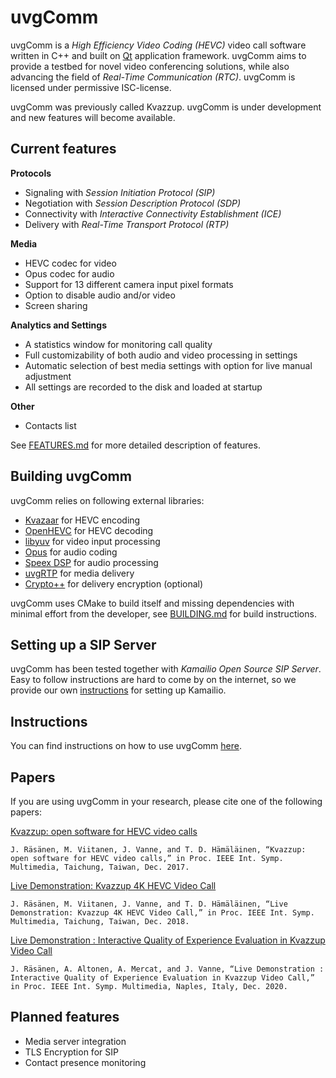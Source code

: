 uvgComm
=======

uvgComm is a *High Efficiency Video Coding (HEVC)* video call software written in C++ and built on [Qt](https://www.qt.io/) application framework. uvgComm aims to provide a testbed for novel video conferencing solutions, while also advancing the field of *Real-Time Communication (RTC)*. uvgComm is licensed under permissive ISC-license.

uvgComm was previously called Kvazzup. uvgComm is under development and new features will become available.

## Current features 

**Protocols**
- Signaling with *Session Initiation Protocol (SIP)*
- Negotiation with *Session Description Protocol (SDP)*
- Connectivity with *Interactive Connectivity Establishment (ICE)*
- Delivery with *Real-Time Transport Protocol (RTP)*

**Media**
- HEVC codec for video
- Opus codec for audio
- Support for 13 different camera input pixel formats
- Option to disable audio and/or video
- Screen sharing

**Analytics and Settings**
- A statistics window for monitoring call quality
- Full customizability of both audio and video processing in settings
- Automatic selection of best media settings with option for live manual adjustment
- All settings are recorded to the disk and loaded at startup

**Other**
- Contacts list

See [FEATURES.md](FEATURES.md) for more detailed description of features.

## Building uvgComm

uvgComm relies on following external libraries: 
- [Kvazaar](https://github.com/ultravideo/kvazaar) for HEVC encoding
- [OpenHEVC](https://github.com/OpenHEVC/openHEVC) for HEVC decoding
- [libyuv](https://chromium.googlesource.com/libyuv/libyuv/) for video input processing
- [Opus](http://opus-codec.org/) for audio coding
- [Speex DSP](https://www.speex.org/) for audio processing
- [uvgRTP](https://github.com/ultravideo/uvgRTP) for media delivery
- [Crypto++](https://cryptopp.com/) for delivery encryption (optional)

uvgComm uses CMake to build itself and missing dependencies with minimal effort from the developer, see [BUILDING.md](BUILDING.md) for build instructions.

## Setting up a SIP Server

uvgComm has been tested together with *Kamailio Open Source SIP Server*. Easy to follow instructions are hard to come by on the internet, so we provide our own [instructions](kamailio/README.md) for setting up Kamailio.

## Instructions

You can find instructions on how to use uvgComm [here](INSTRUCTIONS.md).

## Papers

If you are using uvgComm in your research, please cite one of the following papers: <br>

[Kvazzup: open software for HEVC video calls](https://researchportal.tuni.fi/en/publications/kvazzup-open-software-for-hevc-video-calls)

`J. Räsänen, M. Viitanen, J. Vanne, and T. D. Hämäläinen, “Kvazzup: open software for HEVC video calls,” in Proc. IEEE Int. Symp. Multimedia, Taichung, Taiwan, Dec. 2017. `

[Live Demonstration: Kvazzup 4K HEVC Video Call](https://researchportal.tuni.fi/en/publications/live-demonstration-kvazzup-4k-hevc-video-call)

`J. Räsänen, M. Viitanen, J. Vanne, and T. D. Hämäläinen, “Live Demonstration: Kvazzup 4K HEVC Video Call,” in Proc. IEEE Int. Symp. Multimedia, Taichung, Taiwan, Dec. 2018. `

[Live Demonstration : Interactive Quality of Experience Evaluation in Kvazzup Video Call](https://researchportal.tuni.fi/en/publications/live-demonstration-interactive-quality-of-experience-evaluation-i)

`J. Räsänen, A. Altonen, A. Mercat, and J. Vanne, “Live Demonstration : Interactive Quality of Experience Evaluation in Kvazzup Video Call,” in Proc. IEEE Int. Symp. Multimedia, Naples, Italy, Dec. 2020. `

## Planned features

- Media server integration
- TLS Encryption for SIP
- Contact presence monitoring

